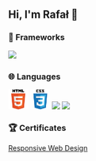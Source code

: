 <!--
**RafalDadas/RafalDadas** is a ✨ _special_ ✨ repository because its `README.md` (this file) appears on your GitHub profile.

Here are some ideas to get you started:

- 🔭 I’m currently working on ...
- 🌱 I’m currently learning ...
- 👯 I’m looking to collaborate on ...
- 🤔 I’m looking for help with ...
- 💬 Ask me about ...
- 📫 How to reach me: ...
- 😄 Pronouns: ...
- ⚡ Fun fact: ...
-->

## Hi, I'm Rafał 👋

### 🔨 Frameworks
<code><img src="https://github.com/RafalDadas/RafalDadas/assets/58176891/7b9ca455-8beb-483e-9aff-0da1614b5a52" height="35"></code>
### 🌐 Languages
<code><img height="40" src="https://raw.githubusercontent.com/github/explore/80688e429a7d4ef2fca1e82350fe8e3517d3494d/topics/html/html.png"></code>
<code><img height="40" src="https://raw.githubusercontent.com/github/explore/80688e429a7d4ef2fca1e82350fe8e3517d3494d/topics/css/css.png"></code>
<code><img height="40" src="https://github.com/RafalDadas/RafalDadas/assets/58176891/d863df0f-8c30-4c26-8344-a6fc1cb82c54"></code>
<code><img height="40" src="https://github.com/RafalDadas/RafalDadas/assets/58176891/c50e13bf-01b9-4755-b50e-87a751b5c852"></code>
### 🏆 Certificates
[Responsive Web Design](https://www.freecodecamp.org/certification/fcc4213f089-fc91-4398-a3e5-64e2537f978c/responsive-web-design)
